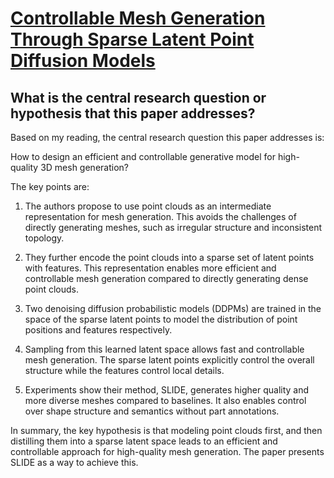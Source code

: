 # [Controllable Mesh Generation Through Sparse Latent Point Diffusion   Models](https://arxiv.org/abs/2303.07938)

## What is the central research question or hypothesis that this paper addresses?

 Based on my reading, the central research question this paper addresses is: 

How to design an efficient and controllable generative model for high-quality 3D mesh generation?

The key points are:

1. The authors propose to use point clouds as an intermediate representation for mesh generation. This avoids the challenges of directly generating meshes, such as irregular structure and inconsistent topology.

2. They further encode the point clouds into a sparse set of latent points with features. This representation enables more efficient and controllable mesh generation compared to directly generating dense point clouds. 

3. Two denoising diffusion probabilistic models (DDPMs) are trained in the space of the sparse latent points to model the distribution of point positions and features respectively.

4. Sampling from this learned latent space allows fast and controllable mesh generation. The sparse latent points explicitly control the overall structure while the features control local details.

5. Experiments show their method, SLIDE, generates higher quality and more diverse meshes compared to baselines. It also enables control over shape structure and semantics without part annotations.

In summary, the key hypothesis is that modeling point clouds first, and then distilling them into a sparse latent space leads to an efficient and controllable approach for high-quality mesh generation. The paper presents SLIDE as a way to achieve this.
